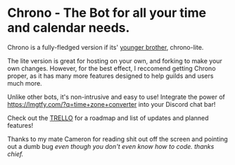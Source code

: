 # Chrono - The Bot for all your time and calendar needs.
Chrono is a fully-fledged version if its' [younger brother](https://github.com/VeraxonHD/chrono-bot/tree/lite), chrono-lite.

The lite version is great for hosting on your own, and forking to make your own changes. However, for the best effect, I reccomend getting Chrono proper, as it has many more features designed to help guilds and users much more.

Unlike other bots, it's non-intrusive and easy to use! Integrate the power of https://lmgtfy.com/?q=time+zone+converter into your Discord chat bar!

Check out the [TRELLO](https://trello.com/b/fTZ62kNU/chrono-discord-bot) for a roadmap and list of updates and planned features!

Thanks to my mate Cameron for reading shit out off the screen and pointing out a dumb bug *even though you don't even know how to code. thanks chief.*
